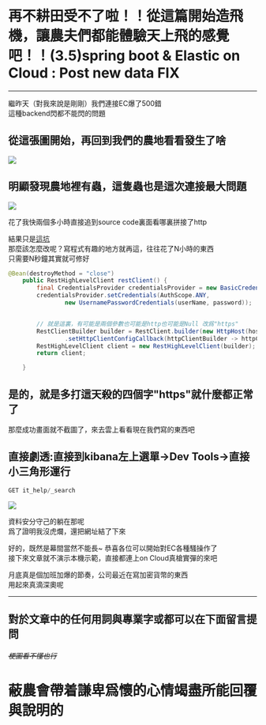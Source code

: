 # 再不耕田受不了啦！！從這篇開始造飛機，讓農夫們都能體驗天上飛的感覺吧！！(3.5)spring boot & Elastic on Cloud : Post new data FIX

---

繼昨天（對我來說是剛剛）我們連接EC爆了500錯  
這種backend閃都不能閃的問題  

## 從這張圖開始，再回到我們的農地看看發生了啥

![](https://cy810912.github.io/th12img/springboot/projectPostErr2.png)   

## 明顯發現農地裡有蟲，這隻蟲也是這次連接最大問題

![](https://cy810912.github.io/th12img/springboot/projectPostErr.png) 

花了我快兩個多小時直接追到source code裏面看哪裏拼接了http      

結果只是[這坑](https://ithelp.ithome.com.tw/articles/10244141)   
那麼該怎麼改呢？寫程式有趣的地方就再這，往往花了N小時的東西    
只需要N秒鐘其實就可修好    

```java
@Bean(destroyMethod = "close")
    public RestHighLevelClient restClient() {
        final CredentialsProvider credentialsProvider = new BasicCredentialsProvider();
        credentialsProvider.setCredentials(AuthScope.ANY,
                new UsernamePasswordCredentials(userName, password));


        // 就是這裏，有可能是兩個參數也可能是http也可能是Null 改爲"https"
        RestClientBuilder builder = RestClient.builder(new HttpHost(host, port,"https"))
                .setHttpClientConfigCallback(httpClientBuilder -> httpClientBuilder.setDefaultCredentialsProvider(credentialsProvider));
        RestHighLevelClient client = new RestHighLevelClient(builder);
        return client;

    }
```

## 是的，就是多打這天殺的四個字"https"就什麼都正常了

那麼成功畫面就不截圖了，來去雲上看看現在我們寫的東西吧
## 直接劇透:直接到kibana左上選單->Dev Tools->直接小三角形運行
```js
GET it_help/_search
```

![](https://cy810912.github.io/th12img/springboot/projectPostSucc.png)  

資料安分守己的躺在那呢  
爲了證明我沒虎爛，還把網址結了下來  

好的，既然是幕間當然不能長~
恭喜各位可以開始對EC各種騷操作了  
接下來文章就不演示本機示範，直接都連上on Cloud真槍實彈的來吧  


月底真是個加班加爆的節奏，公司最近在寫加密貨幣的東西  
用起來真滴深奧呢

---
## 對於文章中的任何用詞與專業字或都可以在下面留言提問 
###### ~~梗圖看不懂也行~~
# 蔽農會帶着謙卑爲懷的心情竭盡所能回覆與說明的

